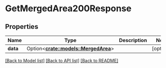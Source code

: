 # GetMergedArea200Response

## Properties

Name | Type | Description | Notes
------------ | ------------- | ------------- | -------------
**data** | Option<[**crate::models::MergedArea**](MergedArea.md)> |  | [optional]

[[Back to Model list]](../README.md#documentation-for-models) [[Back to API list]](../README.md#documentation-for-api-endpoints) [[Back to README]](../README.md)


